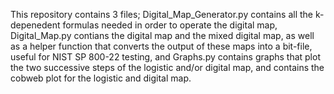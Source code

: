 This repository contains 3 files;
Digital_Map_Generator.py contains all the k-depenedent formulas needed in order to operate the digital map, 
Digital_Map.py contians the digital map and the mixed digital map, as well as a helper function that converts the output of these maps into a bit-file, useful for NIST SP 800-22 testing, 
and Graphs.py contains graphs that plot the two successive steps of the logistic and/or digital map, and contains the cobweb plot for the logistic and digital map.

